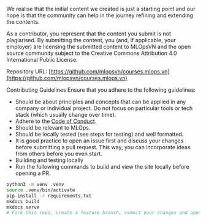 We realise that the initial content we created is just a starting point and our hope is that the community can help in the journey refining and extending the contents.

As a contributor, you represent that the content you submit is not plagiarised. By submitting the content, you (and, if applicable, your employer) are licensing the submitted content to MLOpsVN and the open source community subject to the Creative Commons Attribution 4.0 International Public License.

Repository URL: [https://github.com/mlopsvn/courses.mlops.vn](https://github.com/mlopsvn/courses.mlops.vn)

Contributing Guidelines
Ensure that you adhere to the following guidelines:

- Should be about principles and concepts that can be applied in any company or individual project. Do not focus on particular tools or tech stack (which usually change over time).
- Adhere to the [Code of Conduct](../CODE_OF_CONDUCT).
- Should be relevant to MLOps.
- Should be locally tested (see steps for testing) and well formatted.
- It is good practice to open an issue first and discuss your changes before submitting a pull request. This way, you can incorporate ideas from others before you even start.
- Building and testing locally
- Run the following commands to build and view the site locally before opening a PR.

```bash
python3 -m venv .venv
source .venv/bin/activate
pip install -r requirements.txt
mkdocs build
mkdocs serve
# Fork this repo, create a feature branch, commit your changes and open a PR to this repo.
```
